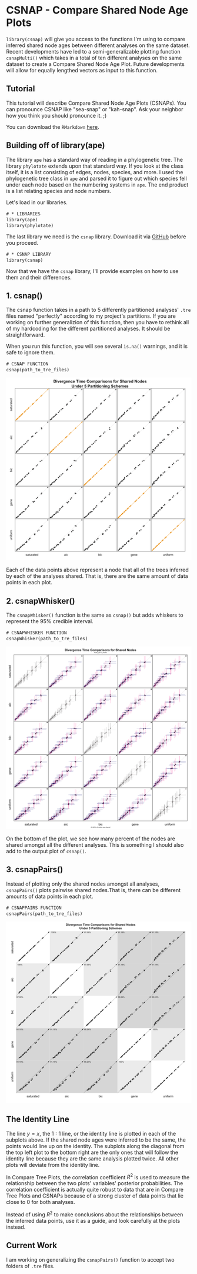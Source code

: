 # CSNAP - Compare Shared Node Age Plots
```library(csnap)``` will give you access to the functions I'm using to compare inferred shared node ages between different analyses on the same dataset. Recent developments have led to a semi-generalizable plotting function ```csnapMulti()``` which takes in a total of ten different analyses on the same dataset to create a Compare Shared Node Age Plot. Future developments will allow for equally lengthed vectors as input to this function.

## Tutorial
This tutorial will describe Compare Shared Node Age Plots (CSNAPs). You can pronounce CSNAP like "sea-snap" or "kah-snap". Ask your neighbor how you think you should pronounce it. ;)

You can download the ```RMarkdown``` <a href="https://github.com/palautatan/csnap/blob/master/examples/csnaps.Rmd">here</a>.

## Building off of library(ape)
The library ```ape``` has a standard way of reading in a phylogenetic tree. The library ```phylotate``` extends upon that standard way. If you look at the class itself, it is a list consisting of edges, nodes, species, and more. I used the phylogenetic tree class in ```ape``` and parsed it to figure out which species fell under each node based on the numbering systems in ```ape```. The end product is a list relating species and node numbers.

Let's load in our libraries.
```{r, , warning=FALSE}
# * LIBRARIES
library(ape)
library(phylotate)
```

The last library we need is the ```csnap``` library. Download it via <a href="https://github.com/palautatan/csnap">GitHub</a> before you proceed.
```{r}
# * CSNAP LIBRARY
library(csnap)
```

Now that we have the ```csnap``` library, I'll provide examples on how to use them and their differences.

## 1. csnap()
The csnap function takes in a path to 5 differently partitioned analyses' ```.tre``` files named "perfectly" according to my project's partitions. If you are working on further generalizion of this function, then you have to rethink all of my hardcoding for the different partitioned analyses. It should be straightforward.

When you run this function, you will see several ```is.na()``` warnings, and it is safe to ignore them.

```{r, warning=FALSE, message=FALSE}
# CSNAP FUNCTION
csnap(path_to_tre_files)
```

<img src="examples/csnap.png">

Each of the data points above represent a node that all of the trees inferred by each of the analyses shared. That is, there are the same amount of data points in each plot.

## 2. csnapWhisker()
The ```csnapWhisker()``` function is the same as ```csnap()``` but adds whiskers to represent the 95% credible interval.

```{r, warning=FALSE, message=FALSE}
# CSNAPWHISKER FUNCTION
csnapWhisker(path_to_tre_files)
```
<img src="examples/csnapWhisker.png">

On the bottom of the plot, we see how many percent of the nodes are shared amongst all the different analyses. This is something I should also add to the output plot of ```csnap()```.

## 3. csnapPairs()
Instead of plotting only the shared nodes amongst all analyses, ```csnapPairs()``` plots pairwise shared nodes.That is, there can be different amounts of data points in each plot.
```{r, warning=FALSE, message=FALSE}
# CSNAPPAIRS FUNCTION
csnapPairs(path_to_tre_files)
```
<img src="examples/csnapPairs.png">

## The Identity Line
The line $y=x$, the $1:1$ line, or the identity line is plotted in each of the subplots above. If the shared node ages were inferred to be the same, the points would line up on the identity. The subplots along the diagonal from the top left plot to the bottom right are the only ones that will follow the identity line because they are the same analysis plotted twice. All other plots will deviate from the identity line.

In Compare Tree Plots, the correlation coefficient $R^2$ is used to measure the relationship between the two plots' variables' posterior probabilities. The correlation coefficient is actually quite robust to data that are in Compare Tree Plots and CSNAPs because of a strong cluster of data points that lie close to 0 for both analyses.

Instead of using $R^2$ to make conclusions about the relationships between the inferred data points, use it as a guide, and look carefully at the plots instead.

## Current Work
I am working on generalizing the ```csnapPairs()``` function to accept two folders of ```.tre``` files.
